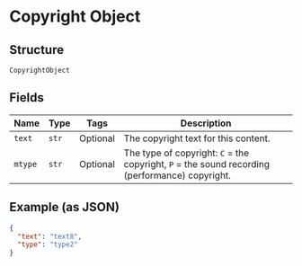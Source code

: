 
# Copyright Object

## Structure

`CopyrightObject`

## Fields

| Name | Type | Tags | Description |
|  --- | --- | --- | --- |
| `text` | `str` | Optional | The copyright text for this content. |
| `mtype` | `str` | Optional | The type of copyright: `C` = the copyright, `P` = the sound recording (performance) copyright. |

## Example (as JSON)

```json
{
  "text": "text8",
  "type": "type2"
}
```

